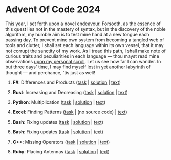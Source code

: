 # Advent Of Code 2024 

This year, I set forth upon a novel endeavour. Forsooth, as the essence of this quest lies not in the mastery of syntax, but in the discovery of the noble algorithm, my humble aim is to test mine hand at a new tongue each passing day. To prevent mine own system from becoming a tangled web of tools and clutter, I shall set each language within its own vessel, that it may not corrupt the sanctity of my work. As I tread this path, I shall make note of curious traits and peculiarities in each language — thou mayst read mine observations [upon my personal scroll](https://nickyreinert.de/categories/aoc2024). Let us see how far I can wander. In but three days' time, I may find myself lost in yet another labyrinth of thought — and perchance, 'tis just as well!

1. **F#**: Differences and Products ([task](https://adventofcode.com/2024/day/1) | [solution](https://github.com/nickyreinert/aoc2024/tree/main/solutions/day1%20-%20f%23) | [text](http://nickyreinert.de/blog/2024/12/01/advent-of-code-day-1-differences-and-products/))

2. **Rust**: Increasing and Decreasing ([task](https://adventofcode.com/2024/day/2) | [solution](https://github.com/nickyreinert/aoc2024/tree/main/solutions/day2%20-%20rust) | [text](https://nickyreinert.de/blog/2024/12/02/advent-of-code-day-2-increasing-and-decreasing-rust/))

3. **Python**: Multiplication ([task](https://adventofcode.com/2024/day/3) | [solution](https://github.com/nickyreinert/aoc2024/blob/main/solutions/day3%20-%20python/solution.ipynb) | [text](https://nickyreinert.de/blog/2024/12/03/advent-of-code-day-3-increasing-and-decreasing-python/))
  
4. **Excel**: Finding Patterns ([task](https://adventofcode.com/2024/day/4) | (no source code) | [text](https://nickyreinert.de/blog/2024/12/04/advent-of-code-day-4-finding-patters-excel/))

5. **Bash**: Fixing updates ([task](https://adventofcode.com/2024/day/5) | [solution](https://github.com/nickyreinert/aoc2024/blob/main/solutions/day5%20-%20bash/solve.sh) | [text](https://nickyreinert.de/blog/2024/12/05/advent-of-code-day-5-printer-updates-bash/))

6. **Bash**: Fixing updates ([task](https://adventofcode.com/2024/day/6) | [solution](https://github.com/nickyreinert/aoc2024/tree/main/solutions/day6%20-%20javascript) | [text](https://nickyreinert.de/blog/2024/12/06/advent-of-code-day-6-walking-the-map-javascript/))

7. **C++**: Missing Operators ([task](https://adventofcode.com/2024/day/7) | [solution](https://github.com/nickyreinert/aoc2024/tree/main/solutions/day7%20-%20c%2B%2B) | [text](https://nickyreinert.de/blog/2024/12/07/advent-of-code-day-7-missing-operators-c-/))

8. **Ruby**: Placing Antennas ([task](https://adventofcode.com/2024/day/8) | [solution](https://github.com/nickyreinert/aoc2024/tree/main/solutions/day8%20-%20ruby) | [text](https://nickyreinert.de/blog/2024/12/08/advent-of-code-day-8-missing-operators-ruby/))

